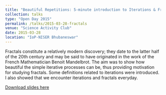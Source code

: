 ```yaml
---
title: "Beautiful Repetitions: 5-minute introduction to Iterations & Fractals"
collection: talks
type: "Open Day 2015"
permalink: /talks/2015-03-28-fractals
venue: "Science Activity Club"
date: 2015-03-28
location: "IoP-NISER Bhubaneswar"
---
```


Fractals constitute a relatively modern discovery; they date to the latter half of the 20th century and may be said to have originated in the work of the French Mathematician Benoit Mandelbrot. The aim was to show how beautiful the simple iterative processes can be, thus providing motivation for studying fractals. Some definitions related to iterations were introduced. I also showed that we encounter iterations and fractals everyday.

[Download slides here](http://gkorpal.github.io/files/magicshow.pdf)
